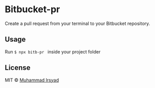 # Bitbucket-pr

Create a pull request from your terminal to your Bitbucket repository. 

## Usage
Run `$ npx bitb-pr ` inside your project folder

## License

MIT © [Muhammad Irsyad](https://twitter.com/irsyadchad14)
